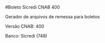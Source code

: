 #Boleto Sicredi CNAB 400

Gerador de arquivos de remessa para boletos

  Versão CNAB: 400

  Banco: Sicredi (748)
